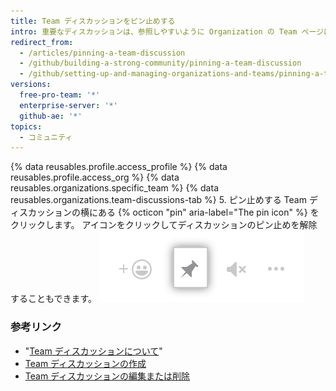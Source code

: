 ```yaml
---
title: Team ディスカッションをピン止めする
intro: 重要なディスカッションは、参照しやすいように Organization の Team ページにピン止めすることができ、必要がなくなったらピン止めを解除できます。
redirect_from:
  - /articles/pinning-a-team-discussion
  - /github/building-a-strong-community/pinning-a-team-discussion
  - /github/setting-up-and-managing-organizations-and-teams/pinning-a-team-discussion
versions:
  free-pro-team: '*'
  enterprise-server: '*'
  github-ae: '*'
topics:
  - コミュニティ
---
```

{% data reusables.profile.access_profile %}
{% data reusables.profile.access_org %}
{% data reusables.organizations.specific_team %}
{% data reusables.organizations.team-discussions-tab %}
5. ピン止めする Team ディスカッションの横にある {% octicon "pin" aria-label="The pin icon" %} をクリックします。 アイコンをクリックしてディスカッションのピン止めを解除することもできます。 ![ディスカッションをピン止めする](/assets/images/help/projects/pin-discussion-button.png)

### 参考リンク

  - "[Team ディスカッションについて](/github/setting-up-and-managing-organizations-and-teams/about-team-discussions)"
  - [Team ディスカッションの作成](/github/setting-up-and-managing-organizations-and-teams/creating-a-team-discussion)
  - [Team ディスカッションの編集または削除](/github/setting-up-and-managing-organizations-and-teams/editing-or-deleting-a-team-discussion)
